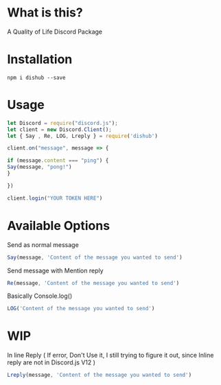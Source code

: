 # What is this?

A Quality of Life Discord Package

# Installation

`npm i dishub --save`

# Usage

```js
let Discord = require("discord.js");
let client = new Discord.Client();
let { Say , Re, LOG, Lreply } = require('dishub')

client.on("message", message => {

if (message.content === "ping") {
Say(message, "pong!")
}

})

client.login("YOUR TOKEN HERE")
```

# Available Options
Send as normal message
```js
Say(message, 'Content of the message you wanted to send')
```
Send message with Mention reply
```js
Re(message, 'Content of the message you wanted to send')
```
Basically Console.log()
```js
LOG('Content of the message you wanted to send')
```

# WIP
In line Reply ( If error, Don't Use it, I still trying to figure it out, since Inline reply are not in Discord.js V12 )
```js
Lreply(message, 'Content of the message you wanted to send')
```
